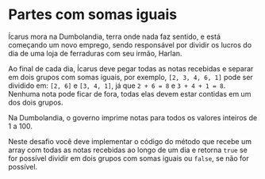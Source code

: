 # Partes com somas iguais

Ícarus mora na Dumbolandia, terra onde nada faz sentido, e está começando um novo
emprego, sendo responsável por dividir os lucros do dia de uma loja de
ferraduras com seu irmão, Harlan.

Ao final de cada dia, Ícarus deve pegar todas as notas recebidas e separar em
dois grupos com somas iguais, por exemplo, `[2, 3, 4, 6, 1]` pode ser dividido em:
`[2, 6]` e `[3, 4, 1]`, já que `2 + 6 = 8` e `3 + 4 + 1 = 8`. Nenhuma nota pode
ficar de fora, todas elas devem estar contidas em um dos dois grupos.

Na Dumbolandia, o governo imprime notas para todos os valores inteiros de 1 a 100.

Neste desafio você deve implementar o código do método que recebe um array com
todas as notas recebidas ao longo de um dia e retorna `true` se for possível
dividir em dois grupos com somas iguais ou `false`, se não for possível.
